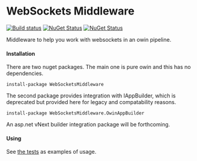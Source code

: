 WebSockets Middleware
=====================

[![Build status](https://ci.appveyor.com/api/projects/status/ox3wa91nq1wiw57t)](https://ci.appveyor.com/project/damianh/websocketsmiddleware) [![NuGet Status](http://img.shields.io/nuget/v/WebSocketsMiddleware.svg?style=flat)](https://www.nuget.org/packages/WebSocketsMiddleware/) [![NuGet Status](http://img.shields.io/nuget/v/WebSocketsMiddleware.OwinAppBuilder.svg?style=flat)](https://www.nuget.org/packages/WebSocketsMiddleware.OwinAppBuilder/)

Middleware to help you work with websockets in an owin pipeline.

#### Installation

There are two nuget packages. The main one is pure owin and this has no dependencies.

`install-package WebSocketsMiddleware`

The second package provides integration with IAppBuilder, which is deprecated but provided here for legacy and compatability reasons.

`install-package WebSocketsMiddleware.OwinAppBuilder`

An asp.net vNext builder integration package will be forthcoming.

#### Using

See [the tests](https://github.com/damianh/WebSocketsMiddleware/blob/master/src/WebSocketsMiddleware.Tests/WebSocketsMiddlewareTests.cs) as examples of usage.
